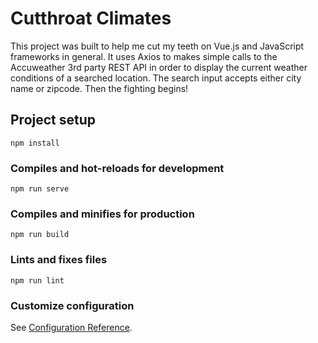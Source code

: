# Cutthroat Climates

This project was built to help me cut my teeth on Vue.js and JavaScript frameworks in general. It uses Axios to makes simple calls to the Accuweather 3rd party REST API in order to display the current weather conditions of a searched location. The search input accepts either city name or zipcode. Then the fighting begins!

## Project setup
```
npm install
```

### Compiles and hot-reloads for development
```
npm run serve
```

### Compiles and minifies for production
```
npm run build
```

### Lints and fixes files
```
npm run lint
```

### Customize configuration
See [Configuration Reference](https://cli.vuejs.org/config/).
